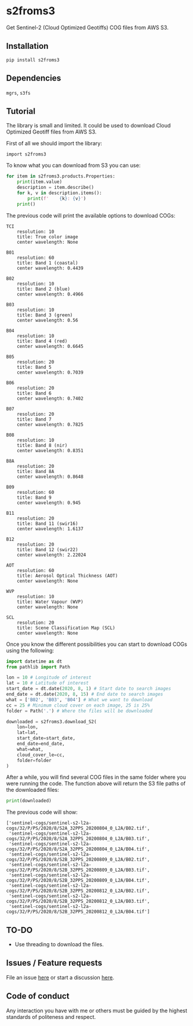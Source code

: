 # s2froms3
Get Sentinel-2 (Cloud Optimized Geotiffs) COG files from AWS S3.

## Installation

`pip install s2froms3`

## Dependencies

`mgrs`, `s3fs`

## Tutorial

The library is small and limited. It could be used to download Cloud Optimized
Geotiff files from AWS S3.

First of all we should import the library:

`import s2froms3`

To know what you can download from S3 you can use:

```python
for item in s2froms3.products.Properties:
    print(item.value)
    description = item.describe()
    for k, v in description.items():
        print(f'    {k}: {v}')
    print()
```

The previous code will print the available options to download COGs:

```
TCI
    resolution: 10
    title: True color image
    center wavelength: None

B01
    resolution: 60
    title: Band 1 (coastal)
    center wavelength: 0.4439

B02
    resolution: 10
    title: Band 2 (blue)
    center wavelength: 0.4966

B03
    resolution: 10
    title: Band 3 (green)
    center wavelength: 0.56

B04
    resolution: 10
    title: Band 4 (red)
    center wavelength: 0.6645

B05
    resolution: 20
    title: Band 5
    center wavelength: 0.7039

B06
    resolution: 20
    title: Band 6
    center wavelength: 0.7402

B07
    resolution: 20
    title: Band 7
    center wavelength: 0.7825

B08
    resolution: 10
    title: Band 8 (nir)
    center wavelength: 0.8351

B8A
    resolution: 20
    title: Band 8A
    center wavelength: 0.8648

B09
    resolution: 60
    title: Band 9
    center wavelength: 0.945

B11
    resolution: 20
    title: Band 11 (swir16)
    center wavelength: 1.6137

B12
    resolution: 20
    title: Band 12 (swir22)
    center wavelength: 2.22024

AOT
    resolution: 60
    title: Aerosol Optical Thickness (AOT)
    center wavelength: None

WVP
    resolution: 10
    title: Water Vapour (WVP)
    center wavelength: None

SCL
    resolution: 20
    title: Scene Classification Map (SCL)
    center wavelength: None
```

Once you know the different possibilities you can start to download COGs using
the following:

```python
import datetime as dt
from pathlib import Path

lon = 10 # Longitude of interest
lat = 10 # Latitude of interest
start_date = dt.date(2020, 8, 1) # Start date to search images
end_date = dt.date(2020, 8, 15) # End date to search images
what = ['B02', 'B03', 'B04'] # What we want to download
cc = 25 # Minimum cloud cover on each image, 25 is 25%
folder = Path('.') # Where the files will be downloaded

downloaded = s2froms3.download_S2(
    lon=lon,
    lat=lat,
    start_date=start_date,
    end_date=end_date,
    what=what,
    cloud_cover_le=cc,
    folder=folder
)
```

After a while, you will find several COG files in the same folder where you
were running the code. The function above will return the S3 file paths of
the downloaded files:

```python
print(downloaded)
```

The previous code will show:

```
['sentinel-cogs/sentinel-s2-l2a-cogs/32/P/PS/2020/8/S2A_32PPS_20200804_0_L2A/B02.tif',
 'sentinel-cogs/sentinel-s2-l2a-cogs/32/P/PS/2020/8/S2A_32PPS_20200804_0_L2A/B03.tif',
 'sentinel-cogs/sentinel-s2-l2a-cogs/32/P/PS/2020/8/S2A_32PPS_20200804_0_L2A/B04.tif',
 'sentinel-cogs/sentinel-s2-l2a-cogs/32/P/PS/2020/8/S2B_32PPS_20200809_0_L2A/B02.tif',
 'sentinel-cogs/sentinel-s2-l2a-cogs/32/P/PS/2020/8/S2B_32PPS_20200809_0_L2A/B03.tif',
 'sentinel-cogs/sentinel-s2-l2a-cogs/32/P/PS/2020/8/S2B_32PPS_20200809_0_L2A/B04.tif',
 'sentinel-cogs/sentinel-s2-l2a-cogs/32/P/PS/2020/8/S2B_32PPS_20200812_0_L2A/B02.tif',
 'sentinel-cogs/sentinel-s2-l2a-cogs/32/P/PS/2020/8/S2B_32PPS_20200812_0_L2A/B03.tif',
 'sentinel-cogs/sentinel-s2-l2a-cogs/32/P/PS/2020/8/S2B_32PPS_20200812_0_L2A/B04.tif']
```

## TO-DO

* Use threading to download the files.

## Issues / Feature requests

File an issue [here](https://github.com/kikocorreoso/s2froms3/issues) or start
a discussion [here](https://github.com/kikocorreoso/s2froms3/discussions).

## Code of conduct

Any interaction you have with me or others must be guided by the highest 
standards of politeness and respect.
